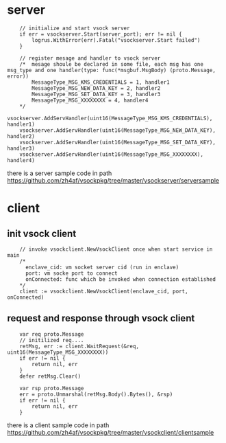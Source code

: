 server
=======

```golang
    // initialize and start vsock server 
    if err = vsockserver.Start(server_port); err != nil {
        logrus.WithError(err).Fatal("vsockserver.Start failed")
    }

    // register mesage and handler to vsock server
    /*  mesage shoule be declared in some file, each msg has one msg_type and one handler(type: func(*msgbuf.MsgBody) (proto.Message, error))
        MessageType_MSG_KMS_CREDENTIALS = 1, handler1
        MessageType_MSG_NEW_DATA_KEY = 2, handler2
        MessageType_MSG_SET_DATA_KEY = 3, handler3
        MessageType_MSG_XXXXXXXX = 4, handler4
    */
    vsockserver.AddServHandler(uint16(MessageType_MSG_KMS_CREDENTIALS), handler1)
    vsockserver.AddServHandler(uint16(MessageType_MSG_NEW_DATA_KEY), handler2)
    vsockserver.AddServHandler(uint16(MessageType_MSG_SET_DATA_KEY), handler3)
    vsockserver.AddServHandler(uint16(MessageType_MSG_XXXXXXXX), handler4)

```
there is a server sample code in path https://github.com/zh4af/vsockpkg/tree/master/vsockserver/serversample


client
======
init vsock client
------
```golang
    // invoke vsockclient.NewVsockClient once when start service in main
    /*
      enclave_cid: vm socket server cid (run in enclave)
      port: vm socke port to connect
      onConnected: func which be invoked when connection established
    */
    client := vsockclient.NewVsockClient(enclave_cid, port, onConnected)
```
request and response through vsock client
-----------------------------------------
```golang
    var req proto.Message
    // initilized req....
    retMsg, err := client.WaitRequest(&req, uint16(MessageType_MSG_XXXXXXXX))
    if err != nil {
        return nil, err
    }
    defer retMsg.Clear()

    var rsp proto.Message
    err = proto.Unmarshal(retMsg.Body().Bytes(), &rsp)
    if err != nil {
        return nil, err
    }

```
there is a client sample code in path https://github.com/zh4af/vsockpkg/tree/master/vsockclient/clientsample